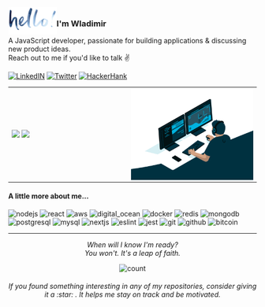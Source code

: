 <img alt="hello" height="55px" align="left" src=".github/assets/hello.png"/>

### I'm Wladimir
A JavaScript developer, passionate for building applications & discussing new product ideas. 
</br> Reach out to me if you'd like to talk :v:

[![LinkedIN](https://img.shields.io/badge/LinkedIn-0077B5?style=for-the-badge&logo=linkedin&color=%23003140&logoColor=white)](https://www.linkedin.com/in/wladimir-filho)
[![Twitter](https://img.shields.io/badge/twitter-%231DA1F2.svg?&style=for-the-badge&logo=twitter&&color=%23003140&logoColor=white)](https://twitter.com/wladimirgrf)
[![HackerHank](https://img.shields.io/badge/-Hackerrank-2EC866?style=for-the-badge&logo=HackerRank&&color=%23003140&logoColor=white)](https://www.hackerrank.com/wladimirgrf)

<table>
<tr>
  <td width="48%">
    <img src="https://github-readme-stats.vercel.app/api/top-langs/?username=wladimirgrf&layout=compact&hide_border=true" />
    <img src="https://github-readme-stats.vercel.app/api?username=wladimirgrf&show_icons=true&hide_border=true&hide=contribs" />
  </td>
  <td width="52%"><img alt="gif" align="right" src=".github/assets/coding.gif"/></td>
</tr>
<table>
  
#### A little more about me...
<p>
  <img height="42" src="https://cdn.worldvectorlogo.com/logos/nodejs-icon.svg" alt="nodejs"/>
  <img height="45" src="https://cdn.worldvectorlogo.com/logos/react-2.svg" alt="react"/>
  <img height="38" src="https://cdn.worldvectorlogo.com/logos/aws-logo.svg" alt="aws"/>
  <img height="40" src="https://cdn.worldvectorlogo.com/logos/digitalocean-icon-1.svg" alt="digital_ocean"/>
  <img height="40" src="https://cdn.worldvectorlogo.com/logos/docker.svg" alt="docker"/>
  <img height="40" src="https://cdn.worldvectorlogo.com/logos/redis.svg" alt="redis"/>
  <img height="45" src="https://cdn.worldvectorlogo.com/logos/mongodb-icon-1.svg" alt="mongodb"/>
  <img height="40" src="https://cdn.worldvectorlogo.com/logos/postgresql.svg" alt="postgresql"/>
  <img height="40" src="https://cdn.worldvectorlogo.com/logos/mysql-6.svg" alt="mysql"/>
  <img height="44" src="https://cdn.worldvectorlogo.com/logos/nextjs-3.svg" alt="nextjs"/>
  <img height="38" src="https://cdn.worldvectorlogo.com/logos/eslint-1.svg" alt="eslint"/>
  <img height="38" src="https://cdn.worldvectorlogo.com/logos/jest-0.svg" alt="jest"/>
  <img height="40" src="https://cdn.worldvectorlogo.com/logos/git-icon.svg" alt="git"/>
  <img height="40" src="https://cdn.worldvectorlogo.com/logos/github-icon-1.svg" alt="github"/>
  <img height="40" src="https://cdn.worldvectorlogo.com/logos/bitcoin.svg" alt="bitcoin"/>
</p>

-----------------

<p align="center">
  <i>When will I know I'm ready?</i>
  </br><i>You won't. It's a leap of faith.</i>
<p>

<p align="center">
  <img src="https://count.getloli.com/get/@:wladimirgrf?theme=moebooru" alt="count"/>
</p>

<h6 align="center">If you found something interesting in any of my repositories, consider giving it a :star:&nbsp;. It helps me stay on track and be motivated.</h6>
